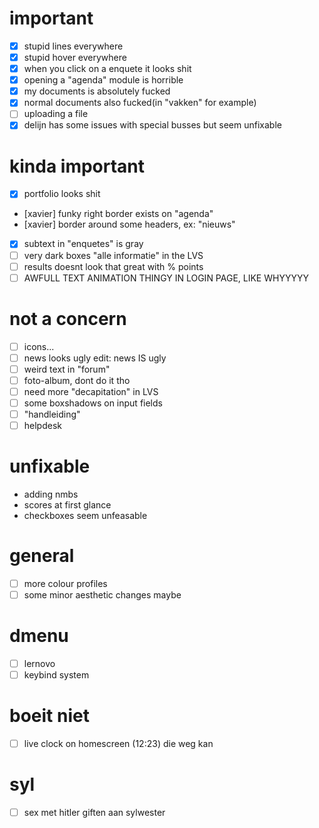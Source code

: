 # important
- [x] stupid lines everywhere
- [x] stupid hover everywhere
- [x] when you click on a enquete it looks shit
- [x] opening a "agenda" module is horrible
- [x] my documents is absolutely fucked 
- [x] normal documents also fucked(in "vakken" for example)
- [ ] uploading a file
- [x] delijn has some issues with special busses but seem unfixable 

# kinda important
- [x] portfolio looks shit
- [xavier] funky right border exists on "agenda"
- [xavier] border around some headers, ex: "nieuws"
- [x] subtext in "enquetes" is gray
- [ ] very dark boxes "alle informatie" in the LVS
- [ ] results doesnt look that great with % points
- [ ] AWFULL TEXT ANIMATION THINGY IN LOGIN PAGE, LIKE WHYYYYY

# not a concern
- [ ] icons...
- [ ] news looks ugly edit: news IS ugly
- [ ] weird text in "forum"
- [ ] foto-album, dont do it tho
- [ ] need more "decapitation" in LVS
- [ ] some boxshadows on input fields
- [ ] "handleiding"
- [ ] helpdesk

# unfixable
- adding nmbs
- scores at first glance
- checkboxes seem unfeasable

# general
- [ ] more colour profiles
- [ ] some minor aesthetic changes maybe

# dmenu
- [ ] lernovo
- [ ] keybind system
# boeit niet
- [ ] live clock on homescreen (12:23) die weg kan





































# syl
- [ ] sex met hitler giften aan sylwester
